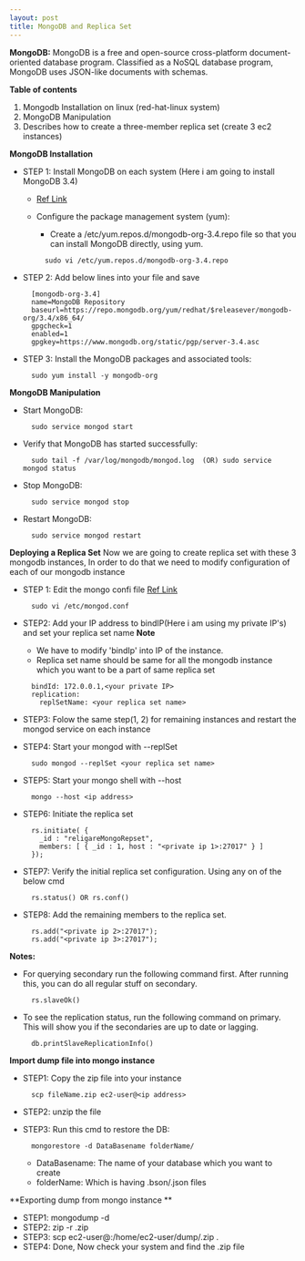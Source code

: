 ```yaml
---
layout: post
title: MongoDB and Replica Set
---
```


**MongoDB:**
MongoDB is a free and open-source cross-platform document-oriented database program. Classified as a NoSQL database program, MongoDB uses JSON-like documents with schemas.

**Table of contents**

  1. Mongodb Installation on linux (red-hat-linux system)
  2. MongoDB Manipulation
  3. Describes how to create a three-member replica set (create 3 ec2 instances)


**MongoDB Installation**


* STEP 1: Install MongoDB on each system (Here i am going to install MongoDB 3.4)
  - [Ref Link](https://docs.mongodb.com/manual/tutorial/install-mongodb-on-red-hat/)
  - Configure the package management system (yum):
    - Create a /etc/yum.repos.d/mongodb-org-3.4.repo file so that you can install MongoDB directly, using yum.
    
    ```
      sudo vi /etc/yum.repos.d/mongodb-org-3.4.repo
    ```
* STEP 2: Add below lines into your file and save
  
  ```
    [mongodb-org-3.4]
    name=MongoDB Repository
    baseurl=https://repo.mongodb.org/yum/redhat/$releasever/mongodb-org/3.4/x86_64/
    gpgcheck=1
    enabled=1
    gpgkey=https://www.mongodb.org/static/pgp/server-3.4.asc
  ```
* STEP 3: Install the MongoDB packages and associated tools:

  ```
    sudo yum install -y mongodb-org
  ```

**MongoDB Manipulation**
  
  - Start MongoDB:
    
    ```
      sudo service mongod start
    ```
  - Verify that MongoDB has started successfully:
    
    ```
      sudo tail -f /var/log/mongodb/mongod.log  (OR) sudo service mongod status
    ```
  - Stop MongoDB:
    
    ```
      sudo service mongod stop
    ```
  - Restart MongoDB:
    
    ```
      sudo service mongod restart
    ```

**Deploying a Replica Set**
Now we are going to create replica set with these 3 mongodb instances, In order to do that we need to modify configuration of each of our mongodb instance

* STEP 1: Edit the mongo confi file [Ref Link](https://docs.mongodb.com/manual/tutorial/deploy-replica-set/)

  ```
    sudo vi /etc/mongod.conf
  ```

* STEP2: Add your IP address to bindIP(Here i am using my private IP's) and set your replica set name
    **Note**
    - We have to modify 'bindIp' into IP of the instance.
    - Replica set name should be same for all the mongodb instance which you want to be a part of same replica set

    ```
      bindId: 172.0.0.1,<your private IP>
      replication:
        replSetName: <your replica set name>
    ```

* STEP3: Folow the same step(1, 2) for remaining instances and restart the mongod service on each instance
  
* STEP4: Start your mongod with --replSet
    
  ```
    sudo mongod --replSet <your replica set name>
  ```

* STEP5: Start your mongo shell with --host
  
  ```
    mongo --host <ip address>
  ```

* STEP6: Initiate the replica set

  ```
    rs.initiate( {
      _id : "religareMongoRepset",
      members: [ { _id : 1, host : "<private ip 1>:27017" } ]
    });
  ```
  
* STEP7: Verify the initial replica set configuration. Using any on of the below cmd
    
  ```
    rs.status() OR rs.conf()
  ```
  
* STEP8: Add the remaining members to the replica set.
  
  ```
    rs.add("<private ip 2>:27017");
    rs.add("<private ip 3>:27017");
  ```

**Notes:**

* For querying secondary run the following command first. After running this, you can do all regular stuff on secondary.
  
  ```
    rs.slaveOk()
  ```
* To see the replication status, run the following command on primary. This will show you if the secondaries are up to date or lagging.
    
  ```
    db.printSlaveReplicationInfo()
  ```

**Import dump file into mongo instance**

* STEP1: Copy the zip file into your instance
  
  ```
    scp fileName.zip ec2-user@<ip address>
  ```
* STEP2: unzip the file
* STEP3: Run this cmd to restore the DB:
  
  ```
    mongorestore -d DataBasename folderName/
  ```
  - DataBasename: The name of your database which you want to create
  - folderName: Which is having .bson/.json files

**Exporting dump from mongo instance **

* STEP1: mongodump -d <database name>
* STEP2: zip -r <database name>.zip <database name>
* STEP3: scp ec2-user@<ip address>:/home/ec2-user/dump/<database name>.zip .
* STEP4: Done, Now check your system and find the .zip file
    